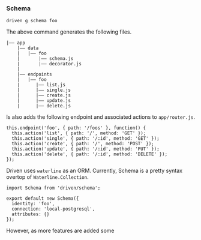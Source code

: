 
### Schema

```
driven g schema foo
```

The above command generates the following files.

```
|–– app
    |–– data
    |   |–– foo
    |       |–– schema.js
    |       |–– decorator.js
    |
    |–– endpoints
    |   |–– foo
    |      |–– list.js
    |      |–– single.js
    |      |–– create.js
    |      |–– update.js
    |      |–– delete.js
```

Is also adds the following endpoint and associated actions to `app/router.js`.

```
this.endpoint('foo', { path: '/foos' }, function() {
  this.action('list', { path: '/', method: 'GET' });
  this.action('single', { path: '/:id', method: 'GET' });
  this.action('create', { path: '/', method: 'POST' });
  this.action('update', { path: '/:id', method: 'PUT' });
  this.action('delete', { path: '/:id', method: 'DELETE' });
});
```

Driven uses `waterline` as an ORM.  Currently, Schema is a pretty syntax
overtop of `Waterline.Collection`.

```
import Schema from 'driven/schema';

export default new Schema({
  identity: 'foo',
  connection: 'local-postgresql',
  attributes: {}
});
```

However, as more features are added some 
